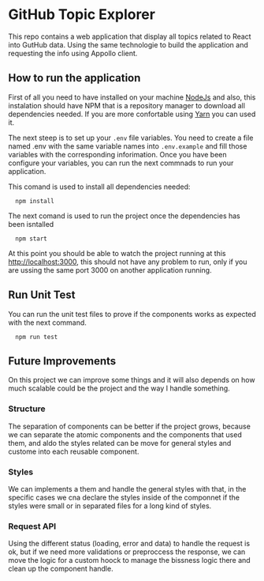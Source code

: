 # GitHub Topic Explorer

This repo contains a web application that display all topics related to React into GutHub data. Using the same technologie to build the application and requesting the info using Appollo client.

## How to run the application
First of all you need to have installed on your machine [NodeJs](https://nodejs.org/en/) and also, this instalation should have NPM that is a repository manager to download all dependencies needed. If you are more confortable using [Yarn](https://yarnpkg.com/getting-started/install) you can used it.

The next steep is to set up your `.env` file variables. You need to create a file named .env with the same variable names into `.env.example` and fill those variables with the corresponding inforimation. Once you have been configure your variables, you can run the next commnads to run your application.

This comand is used to install all dependencies needed:
````
  npm install
````

The next comand is used to run the project once the dependencies has been isntalled
````
  npm start
````

At this point you should be able to watch the project running at this [http://localhost:3000](http://localhost:3000), this should not have any problem to run, only if you are ussing the same port 3000 on another application running.

## Run Unit Test
You can run the unit test files to prove if the components works as expected with the next command.
````
  npm run test
````

## Future Improvements
On this project we can improve some things and it will also depends on how much scalable could be the project and the way I handle something.

### Structure
The separation of components can be better if the project grows, because we can separate the atomic components and the components that used them, and aldo the styles related can be move for general styles and custome into each reusable component.

### Styles
We can implements a them and handle the general styles with that, in the specific cases we cna declare the styles inside of the componnet if the styles were small or in separated files for a long kind of styles.

### Request API
Using the different status (loading, error and data) to handle the request is ok, but if we need more validations or preproccess the response, we can move the logic for a custom hoock to manage the bissness logic there and clean up the component handle.